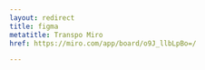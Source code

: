 ```yaml
---
layout: redirect
title: figma
metatitle: Transpo Miro
href: https://miro.com/app/board/o9J_llbLpBo=/

---
```

